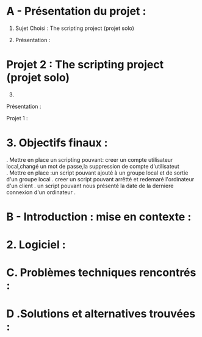 # A - Présentation du projet :
1. Sujet Choisi : The scripting project (projet solo)


2. Présentation :

# Projet 2 : The scripting project (projet solo)
3. 
Présentation :

Projet 1 : 
# 3. Objectifs finaux :
. Mettre en place un scripting pouvant: creer un compte utilisateur local,changé un mot de passe,la suppression de compte d'utilisateut  
. Mettre en place :un script pouvant ajouté à un groupe local et de sortie d'un groupe local
. creer un script pouvant arrêtté et redemaré l'ordinateur d'un client
. un script pouvant nous présenté la date de la derniere connexion d'un ordinateur
.
# B - Introduction : mise en contexte :


# 2. Logiciel :


# 



# C. Problèmes techniques rencontrés :


# D .Solutions et alternatives trouvées :

